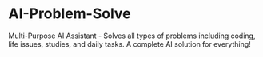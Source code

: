 # AI-Problem-Solve
Multi-Purpose AI Assistant - Solves all types of problems including coding, life issues, studies, and daily tasks. A complete AI solution for everything!
